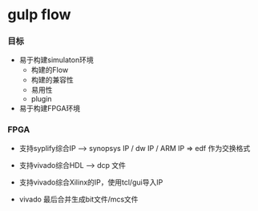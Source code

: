 gulp flow
==========

### 目标
- 易于构建simulaton环境
   * 构建的Flow
   * 构建的兼容性
   * 易用性
   * plugin
- 易于构建FPGA环境




### FPGA
- 支持syplify综合IP --> synopsys IP / dw IP / ARM IP => edf 作为交换格式
- 支持vivado综合HDL --> dcp 文件
- 支持vivado综合Xilinx的IP，使用tcl/gui导入IP

- vivado 最后合并生成bit文件/mcs文件
